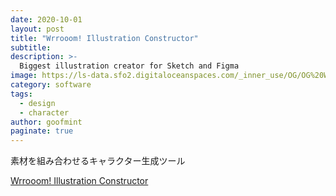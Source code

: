 ```yaml
---
date: 2020-10-01
layout: post
title: "Wrrooom! Illustration Constructor"
subtitle: 
description: >-
  Biggest illustration creator for Sketch and Figma
image: https://ls-data.sfo2.digitaloceanspaces.com/_inner_use/OG/OG%20Wrrooom.png
category: software
tags:
  - design
  - character
author: goofmint
paginate: true
---
```

素材を組み合わせるキャラクター生成ツール

[Wrrooom! Illustration Constructor](https://products.ls.graphics/wrrooom/)
